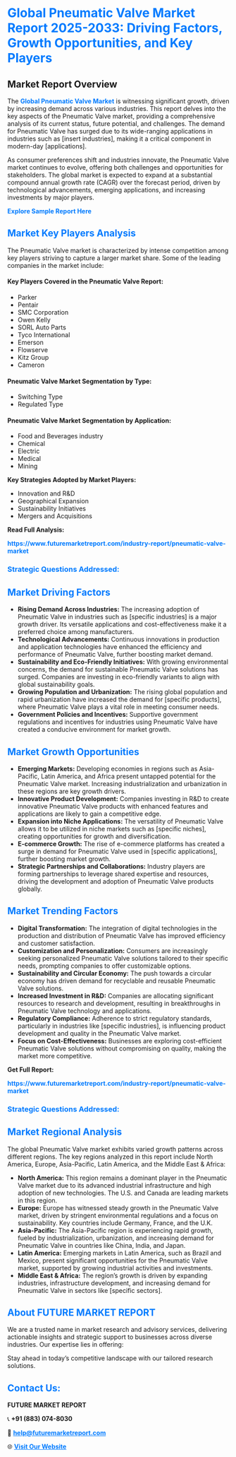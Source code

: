 <h1 style="color: #007BFF;">Global Pneumatic Valve Market Report 2025-2033: Driving Factors, Growth Opportunities, and Key Players</h1>

<section id="overview">
<h2>Market Report Overview</h2>
<p>The <a href="https://www.futuremarketreport.com/industry-report/pneumatic-valve-market" style="color: #007BFF; text-decoration: none;"><strong>Global Pneumatic Valve Market</strong></a> is witnessing significant growth, driven by increasing demand across various industries. This report delves into the key aspects of the Pneumatic Valve market, providing a comprehensive analysis of its current status, future potential, and challenges. The demand for Pneumatic Valve has surged due to its wide-ranging applications in industries such as [insert industries], making it a critical component in modern-day [applications].</p>
<p>As consumer preferences shift and industries innovate, the Pneumatic Valve market continues to evolve, offering both challenges and opportunities for stakeholders. The global market is expected to expand at a substantial compound annual growth rate (CAGR) over the forecast period, driven by technological advancements, emerging applications, and increasing investments by major players.</p>
</section>

<section id="overview">
<p><a href="https://www.futuremarketreport.com/request-sample/reportId=60093" style="color: #007BFF; text-decoration: none;"><strong>Explore Sample Report Here</strong></a></p>
</section>

<section id="key-players">
<h2 style="color: #007BFF;">Market Key Players Analysis</h2>
<p>The Pneumatic Valve market is characterized by intense competition among key players striving to capture a larger market share. Some of the leading companies in the market include:</p>
<h4>Key Players Covered in the Pneumatic Valve Report:</h4>
<ul><li>Parker</li><li>Pentair</li><li>SMC Corporation</li><li>Owen Kelly</li><li>SORL Auto Parts</li><li>Tyco International</li><li>Emerson</li><li>Flowserve</li><li>Kitz Group</li><li>Cameron</li></ul>
<h4>Pneumatic Valve Market Segmentation by Type:</h4>
<ul><li>Switching Type</li><li>Regulated Type</li></ul>

<h4>Pneumatic Valve Market Segmentation by Application:</h4>
<ul><li>Food and Beverages industry</li><li>Chemical</li><li>Electric</li><li>Medical</li><li>Mining</li></ul>
<p><strong>Key Strategies Adopted by Market Players:</strong></p>
<ul>
<li>Innovation and R&D</li>
<li>Geographical Expansion</li>
<li>Sustainability Initiatives</li>
<li>Mergers and Acquisitions</li>
</ul>
</section>

<section>
<p><strong>Read Full Analysis: </strong></p><a href="https://www.futuremarketreport.com/industry-report/pneumatic-valve-market" style="color: #007BFF; text-decoration: none;"><strong>https://www.futuremarketreport.com/industry-report/pneumatic-valve-market</strong></a>
<h3 style="color: #007BFF;">Strategic Questions Addressed:</h3>
</section>

<section id="driving-factors">
<h2 style="color: #007BFF;">Market Driving Factors</h2>
<ul>
<li><strong>Rising Demand Across Industries:</strong> The increasing adoption of Pneumatic Valve in industries such as [specific industries] is a major growth driver. Its versatile applications and cost-effectiveness make it a preferred choice among manufacturers.</li>
<li><strong>Technological Advancements:</strong> Continuous innovations in production and application technologies have enhanced the efficiency and performance of Pneumatic Valve, further boosting market demand.</li>
<li><strong>Sustainability and Eco-Friendly Initiatives:</strong> With growing environmental concerns, the demand for sustainable Pneumatic Valve solutions has surged. Companies are investing in eco-friendly variants to align with global sustainability goals.</li>
<li><strong>Growing Population and Urbanization:</strong> The rising global population and rapid urbanization have increased the demand for [specific products], where Pneumatic Valve plays a vital role in meeting consumer needs.</li>
<li><strong>Government Policies and Incentives:</strong> Supportive government regulations and incentives for industries using Pneumatic Valve have created a conducive environment for market growth.</li>
</ul>
</section>

<section id="growth-opportunities">
<h2 style="color: #007BFF;">Market Growth Opportunities</h2>
<ul>
<li><strong>Emerging Markets:</strong> Developing economies in regions such as Asia-Pacific, Latin America, and Africa present untapped potential for the Pneumatic Valve market. Increasing industrialization and urbanization in these regions are key growth drivers.</li>
<li><strong>Innovative Product Development:</strong> Companies investing in R&D to create innovative Pneumatic Valve products with enhanced features and applications are likely to gain a competitive edge.</li>
<li><strong>Expansion into Niche Applications:</strong> The versatility of Pneumatic Valve allows it to be utilized in niche markets such as [specific niches], creating opportunities for growth and diversification.</li>
<li><strong>E-commerce Growth:</strong> The rise of e-commerce platforms has created a surge in demand for Pneumatic Valve used in [specific applications], further boosting market growth.</li>
<li><strong>Strategic Partnerships and Collaborations:</strong> Industry players are forming partnerships to leverage shared expertise and resources, driving the development and adoption of Pneumatic Valve products globally.</li>
</ul>
</section>

<section id="trending-factors">
<h2 style="color: #007BFF;">Market Trending Factors</h2>
<ul>
<li><strong>Digital Transformation:</strong> The integration of digital technologies in the production and distribution of Pneumatic Valve has improved efficiency and customer satisfaction.</li>
<li><strong>Customization and Personalization:</strong> Consumers are increasingly seeking personalized Pneumatic Valve solutions tailored to their specific needs, prompting companies to offer customizable options.</li>
<li><strong>Sustainability and Circular Economy:</strong> The push towards a circular economy has driven demand for recyclable and reusable Pneumatic Valve solutions.</li>
<li><strong>Increased Investment in R&D:</strong> Companies are allocating significant resources to research and development, resulting in breakthroughs in Pneumatic Valve technology and applications.</li>
<li><strong>Regulatory Compliance:</strong> Adherence to strict regulatory standards, particularly in industries like [specific industries], is influencing product development and quality in the Pneumatic Valve market.</li>
<li><strong>Focus on Cost-Effectiveness:</strong> Businesses are exploring cost-efficient Pneumatic Valve solutions without compromising on quality, making the market more competitive.</li>
</ul>
</section>

<section>
<p><strong>Get Full Report: </strong></p><a href="https://www.futuremarketreport.com/industry-report/pneumatic-valve-market" style="color: #007BFF; text-decoration: none;"><strong>https://www.futuremarketreport.com/industry-report/pneumatic-valve-market</strong></a>
<h3 style="color: #007BFF;">Strategic Questions Addressed:</h3>
</section>


<section id="regional-analysis">
<h2 style="color: #007BFF;">Market Regional Analysis</h2>
<p>The global Pneumatic Valve market exhibits varied growth patterns across different regions. The key regions analyzed in this report include North America, Europe, Asia-Pacific, Latin America, and the Middle East & Africa:</p>
<ul>
<li><strong>North America:</strong> This region remains a dominant player in the Pneumatic Valve market due to its advanced industrial infrastructure and high adoption of new technologies. The U.S. and Canada are leading markets in this region.</li>
<li><strong>Europe:</strong> Europe has witnessed steady growth in the Pneumatic Valve market, driven by stringent environmental regulations and a focus on sustainability. Key countries include Germany, France, and the U.K.</li>
<li><strong>Asia-Pacific:</strong> The Asia-Pacific region is experiencing rapid growth, fueled by industrialization, urbanization, and increasing demand for Pneumatic Valve in countries like China, India, and Japan.</li>
<li><strong>Latin America:</strong> Emerging markets in Latin America, such as Brazil and Mexico, present significant opportunities for the Pneumatic Valve market, supported by growing industrial activities and investments.</li>
<li><strong>Middle East & Africa:</strong> The region’s growth is driven by expanding industries, infrastructure development, and increasing demand for Pneumatic Valve in sectors like [specific sectors].</li>
</ul>
</section>

<footer>
<h2 style="color: #007BFF;">About FUTURE MARKET REPORT</h2>
<p>We are a trusted name in market research and advisory services, delivering actionable insights and strategic support to businesses across diverse industries. Our expertise lies in offering:</p>

<p>Stay ahead in today’s competitive landscape with our tailored research solutions.</p>

<h2 style="color: #007BFF;">Contact Us:</h2>
<p><strong>FUTURE MARKET REPORT</strong></p>
<p>📞 <strong>+91 (883) 074-8030</strong></p>
<p>📧 <strong><a href="mailto:help@futuremarketreport.com" style="color: #007BFF;">help@futuremarketreport.com</a></strong></p>
<p>🌐 <strong><a href="https://www.futuremarketreport.com/" style="color: #007BFF;">Visit Our Website</a></strong></p>
</footer>